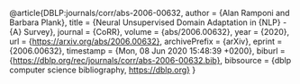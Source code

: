 @article{DBLP:journals/corr/abs-2006-00632,
  author    = {Alan Ramponi and
               Barbara Plank},
  title     = {Neural Unsupervised Domain Adaptation in {NLP} - {A} Survey},
  journal   = {CoRR},
  volume    = {abs/2006.00632},
  year      = {2020},
  url       = {https://arxiv.org/abs/2006.00632},
  archivePrefix = {arXiv},
  eprint    = {2006.00632},
  timestamp = {Mon, 08 Jun 2020 15:48:39 +0200},
  biburl    = {https://dblp.org/rec/journals/corr/abs-2006-00632.bib},
  bibsource = {dblp computer science bibliography, https://dblp.org}
}